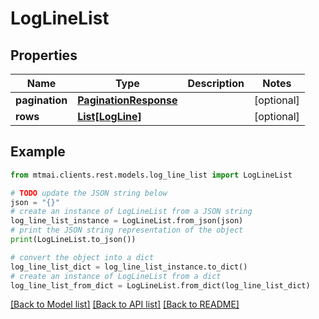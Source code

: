 # LogLineList


## Properties

Name | Type | Description | Notes
------------ | ------------- | ------------- | -------------
**pagination** | [**PaginationResponse**](PaginationResponse.md) |  | [optional] 
**rows** | [**List[LogLine]**](LogLine.md) |  | [optional] 

## Example

```python
from mtmai.clients.rest.models.log_line_list import LogLineList

# TODO update the JSON string below
json = "{}"
# create an instance of LogLineList from a JSON string
log_line_list_instance = LogLineList.from_json(json)
# print the JSON string representation of the object
print(LogLineList.to_json())

# convert the object into a dict
log_line_list_dict = log_line_list_instance.to_dict()
# create an instance of LogLineList from a dict
log_line_list_from_dict = LogLineList.from_dict(log_line_list_dict)
```
[[Back to Model list]](../README.md#documentation-for-models) [[Back to API list]](../README.md#documentation-for-api-endpoints) [[Back to README]](../README.md)


